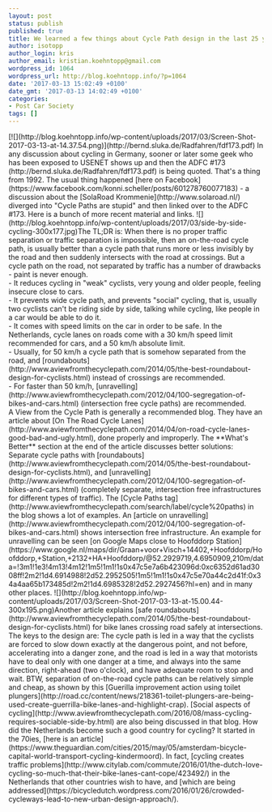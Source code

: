 ```yaml
---
layout: post
status: publish
published: true
title: We learned a few things about Cycle Path design in the last 25 years
author: isotopp
author_login: kris
author_email: kristian.koehntopp@gmail.com
wordpress_id: 1064
wordpress_url: http://blog.koehntopp.info/?p=1064
date: '2017-03-13 15:02:49 +0100'
date_gmt: '2017-03-13 14:02:49 +0100'
categories:
- Post Car Society
tags: []
---
```

<p>[![](http://blog.koehntopp.info/wp-content/uploads/2017/03/Screen-Shot-2017-03-13-at-14.37.54.png)](http://bernd.sluka.de/Radfahren/fdf173.pdf) In any discussion about cycling in Germany, sooner or later some geek who has been exposed to USENET shows up and then the ADFC #173 (http://bernd.sluka.de/Radfahren/fdf173.pdf) is being quoted. That's a thing from 1992.<!--more--> The usual thing happened [here on Facebook](https://www.facebook.com/konni.scheller/posts/601278760077183)&nbsp;- a discussion about the&nbsp;[SolaRoad Krommenie](http://www.solaroad.nl/) diverged into "Cycle Paths are stupid" and then linked over to the ADFC #173. Here is a bunch of more recent material and links. ![](http://blog.koehntopp.info/wp-content/uploads/2017/03/side-by-side-cycling-300x177.jpg)The TL;DR is: When there is no proper traffic separation or traffic separation is impossible, then an on-the-road cycle path, is usually better than a cycle path that runs more or less invisibly by the road and then suddenly intersects with the road at crossings. But a cycle path on the road, not separated by traffic has a number of drawbacks - paint is never enough.<br />
- It reduces cycling in "weak" cyclists, very young and older people, feeling insecure close to cars.<br />
- It prevents wide cycle path, and prevents "social" cycling, that is, usually two cyclists can't be riding side by side, talking while cycling, like people in a car would be able to do it.<br />
- It comes with speed limits on the car in order to be safe. In the Netherlands, cycle lanes on roads come with a 30 km/h speed limit recommended for cars, and a 50&nbsp;km/h absolute limit.<br />
  - Usually, for 50 km/h a cycle path that is somehow separated from the road, and [roundabouts](http://www.aviewfromthecyclepath.com/2014/05/the-best-roundabout-design-for-cyclists.html) instead of crossings are recommended.<br />
  - For faster than 50 km/h, [unravelling](http://www.aviewfromthecyclepath.com/2012/04/100-segregation-of-bikes-and-cars.html) (intersection free cycle paths) are recommended.<br />
 A View from the Cycle Path is generally a recommended blog. They have an article about [On The Road Cycle Lanes](http://www.aviewfromthecyclepath.com/2014/04/on-road-cycle-lanes-good-bad-and-ugly.html), done properly and improperly. The **What's Better** section at the end of the article discusses better solutions: Separate cycle paths with [roundabouts](http://www.aviewfromthecyclepath.com/2014/05/the-best-roundabout-design-for-cyclists.html), and [unravelling](http://www.aviewfromthecyclepath.com/2012/04/100-segregation-of-bikes-and-cars.html) (completely separate, intersection free infrastructures for different types of traffic). The [Cycle Paths tag](http://www.aviewfromthecyclepath.com/search/label/cycle%20paths) in the blog shows a lot of examples. An [article on unravelling](http://www.aviewfromthecyclepath.com/2012/04/100-segregation-of-bikes-and-cars.html) shows intersection free infrastructure. An example for unravelling can be seen [on Google Maps close to Hoofddorp Station](https://www.google.nl/maps/dir/Graan+voor+Visch+14402,+Hoofddorp/Hoofddorp,+Station,+2132+HA+Hoofddorp/@52.2929719,4.6950909,210m/data=!3m1!1e3!4m13!4m12!1m5!1m1!1s0x47c5e7a6b423096d:0xc6352d61ad3008ff!2m2!1d4.6914988!2d52.2952505!1m5!1m1!1s0x47c5e70a44c2d41f:0x34a4aa65b173485d!2m2!1d4.6985328!2d52.2927456?hl=en) and in many other places. ![](http://blog.koehntopp.info/wp-content/uploads/2017/03/Screen-Shot-2017-03-13-at-15.00.44-300x195.png)Another article explains [safe roundabouts](http://www.aviewfromthecyclepath.com/2014/05/the-best-roundabout-design-for-cyclists.html) for bike lanes crossing road safely at intersections. The keys to the design are: The cycle path is led in a way that the cyclists are forced to slow down exactly at the dangerous point, and not before, accelerating into a danger zone, and the road is led in a way that motorists have to deal only with one danger at a time, and always into the same direction, right-ahead (two o'clock), and have adequate room to stop and wait. BTW, separation of on-the-road cycle paths can be relatively simple and cheap, as shown by this [Guerilla improvement action using toilet plungers](http://road.cc/content/news/218361-toilet-plungers-are-being-used-create-guerrilla-bike-lanes-and-highlight-crap). [Social aspects of cycling](http://www.aviewfromthecyclepath.com/2016/08/mass-cycling-requires-sociable-side-by.html) are also being discussed in that blog. How did the Netherlands become such a good country for cycling? It started in the 70ies, [here is an article](https://www.theguardian.com/cities/2015/may/05/amsterdam-bicycle-capital-world-transport-cycling-kindermoord). In fact, [cycling creates traffic problems](http://www.citylab.com/commute/2016/01/the-dutch-love-cycling-so-much-that-their-bike-lanes-cant-cope/423492/) in the Netherlands that other countries wish to have, and [which are being addressed](https://bicycledutch.wordpress.com/2016/01/26/crowded-cycleways-lead-to-new-urban-design-approach/).</p>
